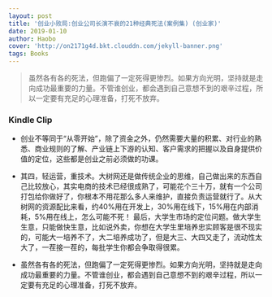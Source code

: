 ```yaml
---
layout: post
title: '创业小败局:创业公司长演不衰的21种经典死法(案例集) (创业家)'
date: 2019-01-10
author: Haobo
cover: 'http://on2171g4d.bkt.clouddn.com/jekyll-banner.png'
tags: Books
---
```


> 虽然各有各的死法，但跑偏了一定死得更惨烈。如果方向光明，坚持就是走向成功最重要的力量。不管谁创业，都会遇到自己意想不到的艰辛过程，所以一定要有充足的心理准备，打死不放弃。

### Kindle Clip

* 创业不等同于“从零开始”，除了资金之外，仍然需要大量的积累、对行业的熟悉、商业规则的了解、产业链上下游的认知、客户需求的把握以及自身提供价值的定位，这些都是创业之前必须做的功课。

* 其四，轻运营，重技术。大树网还是做传统企业的思维，自己做出来的东西自己比较放心，其实电商的技术已经很成熟了，可能花个三十万，就有一个公司打包给你做好了，你根本不用花那么多人来维护，直接负责运营就行了。从大树网的资源配比来看，约40%用在开发上，30%用在线下，15%用在内部消耗，5%用在线上，怎么可能不死！ 最后，大学生市场的定位问题。做大学生生意，只能做快生意，比如说外卖，你想在大学生里培养忠实顾客是很不现实的，可能大一培养不了，大二培养成功了，但是大三、大四又走了，流动性太大了，一茬接一茬的，每批学生你都会争取得很累。


* 虽然各有各的死法，但跑偏了一定死得更惨烈。如果方向光明，坚持就是走向成功最重要的力量。不管谁创业，都会遇到自己意想不到的艰辛过程，所以一定要有充足的心理准备，打死不放弃。
